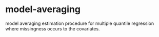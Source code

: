 # model-averaging
model averaging estimation procedure for multiple quantile regression where missingness occurs to the covariates.
